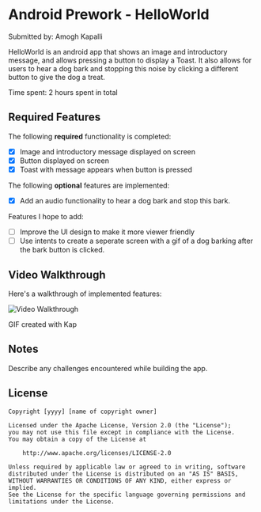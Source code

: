 # Android Prework - HelloWorld

Submitted by: Amogh Kapalli

HelloWorld is an android app that shows an image and introductory message, and allows pressing a button to display a Toast. It also allows for users to hear a dog bark and stopping this noise by clicking a different button to give the dog a treat.

Time spent: 2 hours spent in total

## Required Features

The following **required** functionality is completed:

* [X] Image and introductory message displayed on screen
* [X] Button displayed on screen
* [X] Toast with message appears when button is pressed 

The following **optional** features are implemented:

* [X] Add an audio functionality to hear a dog bark and stop this bark.

Features I hope to add:
* [ ] Improve the UI design to make it more viewer friendly
* [ ] Use intents to create a seperate screen with a gif of a dog barking after the bark button is clicked.

## Video Walkthrough

Here's a walkthrough of implemented features:

<img src='https://i.imgur.com/KDPLsjq.mp4' title='Video Walkthrough' width='' alt='Video Walkthrough' />

GIF created with Kap 

## Notes

Describe any challenges encountered while building the app.

## License

    Copyright [yyyy] [name of copyright owner]

    Licensed under the Apache License, Version 2.0 (the "License");
    you may not use this file except in compliance with the License.
    You may obtain a copy of the License at

        http://www.apache.org/licenses/LICENSE-2.0

    Unless required by applicable law or agreed to in writing, software
    distributed under the License is distributed on an "AS IS" BASIS,
    WITHOUT WARRANTIES OR CONDITIONS OF ANY KIND, either express or implied.
    See the License for the specific language governing permissions and
    limitations under the License.
